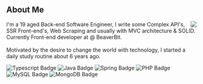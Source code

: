 ## About Me

<img align="right" src="https://wsrv.nl/?url=https://i.pinimg.com/564x/cf/63/20/cf63203530049bba78e805e47c718638.jpg&w=230&h=230&fit=cover&mask=circle">
<p>
	I'm a 19 aged Back-end Software Engineer, I write some Complex API's, SSR Front-end's, Web Scraping and usually with MVC architecture & SOLID. Currently Front-end developer at @ BeaverBit.
	<br /><br />
	Motivated by the desire to change the world with technology, I started a daily study routine about 6 years ago.
</p>

![Typescript Badge](https://img.shields.io/badge/Typescript-1d1d1d?style=for-the-badge&logo=typescript&logoColor=d6bd6b)
![Java Badge](https://img.shields.io/badge/Java-1d1d1d?style=for-the-badge&logo=java&logoColor=d6bd6b)
![Spring Badge](https://img.shields.io/badge/spring-1d1d1d?style=for-the-badge&logo=spring&logoColor=d6bd6b)
![PHP Badge](https://img.shields.io/badge/PHP-1d1d1d?style=for-the-badge&logo=PHP&logoColor=d6bd6b)
![MySQL Badge](https://img.shields.io/badge/MySQL-1d1d1d?style=for-the-badge&logo=mysql&logoColor=d6bd6b)
![MongoDB Badge](https://img.shields.io/badge/MongoDB-1d1d1d?style=for-the-badge&logo=mongodb&logoColor=d6bd6b)
